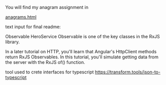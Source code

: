 You will find my anagram assignment in

[anagrams.html](anagrams.html)


text input for final readme:

Observable HeroService
Observable is one of the key classes in the RxJS library.

In a later tutorial on HTTP, you'll learn that Angular's HttpClient methods return RxJS Observables. In this tutorial, you'll simulate getting data from the server with the RxJS of() function.



tool used to crete interfaces for typescript
https://transform.tools/json-to-typescript